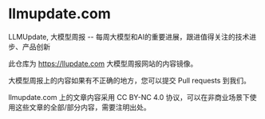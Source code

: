 # llmupdate.com
LLMUpdate, 大模型周报 -- 每周大模型和AI的重要进展，跟进值得关注的技术进步、产品创新

此仓库为 https://llupdate.com 大模型周报网站的内容镜像。

大模型周报上的内容如果有不正确的地方，您可以提交 Pull requests 到我们。

llmupdate.com 上的文章内容采用 CC BY-NC 4.0 协议，可以在非商业场景下使用这些文章的全部/部分内容，需要注明出处。
